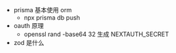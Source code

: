 - prisma 基本使用 orm
  - npx prisma db push
- oauth 原理
  - openssl rand -base64 32 生成 NEXTAUTH_SECRET
- zod 是什么
